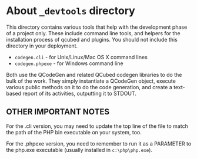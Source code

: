 # About `_devtools` directory

This directory contains various tools that help with the development phase of a project
only. These include command line tools, and helpers for the installation process of qcubed
and plugins. You should not include this directory in your deployment.

* `codegen.cli` - for Unix/Linux/Mac OS X command lines
* `codegen.phpexe` - for Windows command line

Both use the QCodeGen and related QCubed codegen libraries to do the bulk
  of the work. They simply instantiate a QCodeGen object, execute various
  public methods on it to do the code generation, and create a text-based
  report of its activities, outputting it to STDOUT.


## OTHER IMPORTANT NOTES

For the .cli version, you may need to update the top line of the file to
match the path of the PHP bin executable on your system, too.

For the .phpexe version, you need to remember to run it as a PARAMETER to
the php.exe executable (usually installed in `c:\php\php.exe`).

